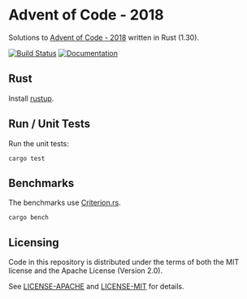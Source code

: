 # Advent of Code - 2018

Solutions to [Advent of Code - 2018](https://adventofcode.com/2018/) written
in Rust (1.30).

[![Build Status](https://travis-ci.org/nbigaouette/advent_of_code_2018.svg?branch=master)](https://travis-ci.org/nbigaouette/advent_of_code_2018)
[![Documentation](https://adventofcode.com/favicon.png)](http://nbigaouette.github.io/advent_of_code_2018)


## Rust

Install [rustup](https://rustup.rs/).

## Run / Unit Tests

Run the unit tests:

```
cargo test
```

## Benchmarks

The benchmarks use [Criterion.rs](https://github.com/japaric/criterion.rs/).

```
cargo bench
```

## Licensing

Code in this repository is distributed under the terms of both the MIT license
and the Apache License (Version 2.0).

See [LICENSE-APACHE](./LICENSE-APACHE) and [LICENSE-MIT](./LICENSE-MIT) for details.

